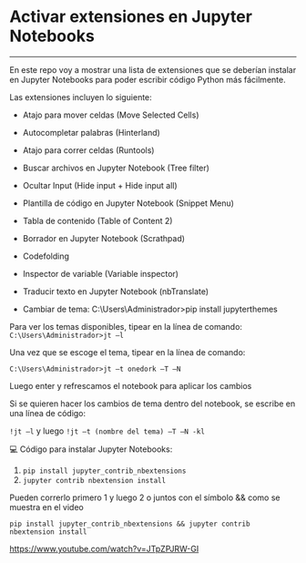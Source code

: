 # Activar extensiones en Jupyter Notebooks
------

En este repo voy a mostrar una lista de extensiones que se deberían instalar en Jupyter Notebooks para poder escribir código Python más fácilmente. 

Las extensiones incluyen lo siguiente: 

- Atajo para mover celdas (Move Selected Cells) 

- Autocompletar palabras (Hinterland) 

- Atajo para correr celdas (Runtools) 

- Buscar archivos en Jupyter Notebook (Tree filter) 

- Ocultar Input (Hide input + Hide input all) 

- Plantilla de código en Jupyter Notebook (Snippet Menu) 

- Tabla de contenido (Table of Content 2) 

- Borrador en Jupyter Notebook (Scrathpad) 

- Codefolding 

- Inspector de variable (Variable inspector) 

- Traducir texto en Jupyter Notebook (nbTranslate) 

- Cambiar de tema: C:\Users\Administrador>pip install jupyterthemes

Para ver los temas disponibles, tipear en la línea de comando: `C:\Users\Administrador>jt –l`

Una vez que se escoge el tema, tipear en la línea de comando:  

`C:\Users\Administrador>jt –t onedork –T –N`

Luego enter y refrescamos el notebook para aplicar los cambios

Si se quieren hacer los cambios de tema dentro del notebook, se escribe en una línea de código:

`!jt –l` y luego `!jt –t (nombre del tema) –T –N -kl`


💻 Código para instalar Jupyter Notebooks: 

1. `pip install jupyter_contrib_nbextensions` 
2. `jupyter contrib nbextension install` 

Pueden correrlo primero 1 y luego 2 o juntos con el símbolo && como se muestra en el video

`pip install jupyter_contrib_nbextensions && jupyter contrib nbextension install`

https://www.youtube.com/watch?v=JTpZPJRW-GI

